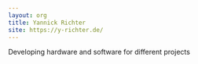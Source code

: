 ```yaml
---
layout: org
title: Yannick Richter
site: https://y-richter.de/
---
```

Developing hardware and software for different projects
